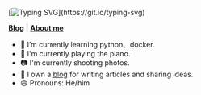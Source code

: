 
<!--   my-ticker -->    
[![Typing SVG](https://readme-typing-svg.herokuapp.com?color=%2336BCF7&center=true&vCenter=true&width=600&lines=Hi+there+👋,+I+am+Billy;+Welcome+to+My+Profile!)](https://git.io/typing-svg)

<!--## Hi there, I'm [Billy](https://chenxuefan.cn) -->
<strong><a href="https://www.cnblogs.com/billie52707">Blog</a></strong> |
  <strong><a href="https://chenxuefan.cn/about/">About me</a></strong>  

- 🌱  I’m currently learning python、docker.
- 🎹  I'm currently playing the piano.
- 📷  I'm currently shooting photos.
- 📑  I own a [blog](https://chenxuefan.cn) for writing articles and sharing ideas.
- 😄  Pronouns: He/him
<!--START_SECTION:waka-->
<!--END_SECTION:waka-->
<!--
<p>
  
  <img align="left"  width='400'  src="https://github-readme-stats.vercel.app/api/wakatime?username=chenxuefan&custom_title=⌛%20TIME%20SPENT">
</p>

<!--
<img align="left" alt="billy's github stats" width='400'  src="https://github-readme-stats.vercel.app/api?icon_color=2bbc8a&bg_color=1d1f21&title_color=2bbc8a&text_color=2bbc8a&username=chenxuefan&show_icons=true&include_all_commits=true">
  <img align="left" alt="billy's github stats" width='400'  src="https://github-readme-stats.vercel.app/api/top-langs/?bg_color=1d1f21&title_color=2bbc8a&text_color=2bbc8a&layout=compact&username=chenxuefan">
  -->
